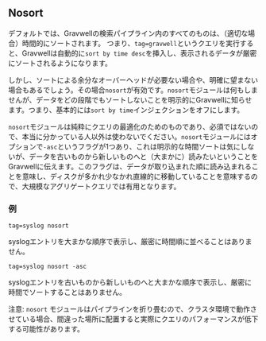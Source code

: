 ## Nosort

デフォルトでは、Gravwellの検索パイプライン内のすべてのものは、（適切な場合）時間的にソートされます。 つまり、`tag=gravwell`というクエリを実行すると、Gravwellは自動的に`sort by time desc`を挿入し、表示されるデータが厳密にソートされるようになります。

しかし、ソートによる余分なオーバーヘッドが必要ない場合や、明確に望まない場合もあるでしょう。その場合`nosort`が有効です。`nosort`モジュールは何もしませんが、データをどの段階でもソートしないことを明示的にGravwellに知らせます。つまり、基本的には`sort by time`インジェクションをオフにします。

`nosort`モジュールは純粋にクエリの最適化のためのものであり、必須ではないので、本当に分かっている人以外は使わないでください。`nosort`モジュールにはオプションで`-asc`というフラグが1つあり、これは明示的な時間ソートは気にしないが、データを古いものから新しいものへと（大まかに）読みたいということをGravwellに伝えます。このフラグは、データが取り込まれた順に読み込まれることを意味し、ディスクが多かれ少なかれ直線的に移動していることを意味するので、大規模なアグリゲートクエリでは有用となります。

### 例

`tag=syslog nosort`

syslogエントリを大まかな順序で表示し、厳密に時間順に並べることはありません。

`tag=syslog nosort -asc`

syslogエントリを古いものから新しいものへと大まかな順序で表示し、厳密に時間でソートすることはありません。

注意: `nosort` モジュールはパイプラインを折り畳むので、クラスタ環境で動作させている場合、間違った場所に配置すると実際にクエリのパフォーマンスが低下する可能性があります。